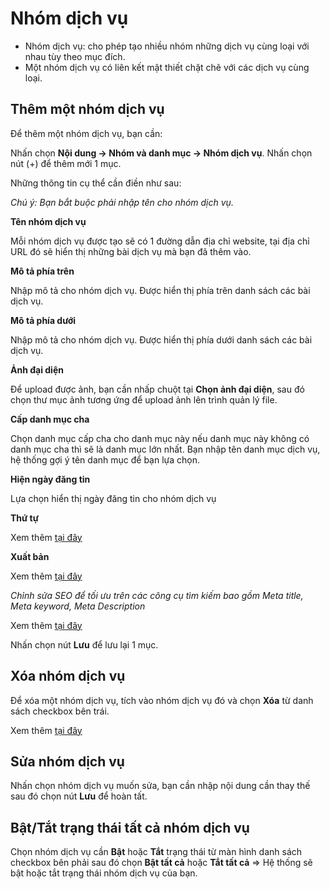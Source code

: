 # Nhóm dịch vụ

- Nhóm dịch vụ: cho phép tạo nhiều nhóm những dịch vụ cùng loại với nhau tùy theo mục đích.
- Một nhóm dịch vụ có liên kết mật thiết chặt chẽ với các dịch vụ cùng loại.

## Thêm một nhóm dịch vụ

Để thêm một nhóm dịch vụ, bạn cần:

Nhấn chọn **Nội dung -> Nhóm và danh mục -> Nhóm dịch vụ**. Nhấn chọn nút (+) để thêm mới 1 mục.

Những thông tin cụ thể cần điền như sau:

_Chú ý: Bạn bắt buộc phải nhập tên cho nhóm dịch vụ._

**Tên nhóm dịch vụ**

Mỗi nhóm dịch vụ được tạo sẽ có 1 đường dẫn địa chỉ website, tại địa chỉ URL đó sẽ hiển thị những bài dịch vụ mà bạn đã thêm vào.

**Mô tả phía trên**

Nhập mô tả cho nhóm dịch vụ. Được hiển thị phía trên danh sách các bài dịch vụ.

**Mô tả phía dưới**

Nhập mô tả cho nhóm dịch vụ. Được hiển thị phía dưới danh sách các bài dịch vụ.

**Ảnh đại diện**

Để upload được ảnh, bạn cần nhấp chuột tại **Chọn ảnh đại diện**, sau đó chọn thư mục ảnh tương ứng để upload ảnh lên trình quản lý file.

**Cấp danh mục cha**

Chọn danh mục cấp cha cho danh mục này nếu danh mục này không có danh mục cha thì sẽ là danh mục lớn nhất. Bạn nhập tên danh mục dịch vụ, hệ thống gợi ý tên danh mục để bạn lựa chọn.

**Hiện ngày đăng tin**

Lựa chọn hiển thị ngày đăng tin cho nhóm dịch vụ

**Thứ tự**

Xem thêm [tại đây](https://pisale.osd.vn/docs/common/logic#th%E1%BB%A9-t%E1%BB%B1-s%E1%BA%AFp-x%E1%BA%BFp-l%C3%A0-s%E1%BB%91-ch%E1%BB%89-%C4%91%E1%BB%8Bnh)

**Xuất bản**

Xem thêm [tại đây](https://pisale.osd.vn/docs/common/logic/#tr%E1%BA%A1ng-th%C3%A1i-v%C3%A0-xu%E1%BA%A5t-b%E1%BA%A3n)

_Chỉnh sửa SEO để tối ưu trên các công cụ tìm kiếm bao gồm Meta title, Meta keyword, Meta Description_

Xem thêm [tại đây](https://pisale.osd.vn/docs/seo/serp/)

Nhấn chọn nút **Lưu** để lưu lại 1 mục.

## Xóa nhóm dịch vụ

Để xóa một nhóm dịch vụ, tích vào nhóm dịch vụ đó và chọn **Xóa** từ danh sách checkbox bên trái.

Xem thêm [tại đây](https://pisale.osd.vn/docs/common/logic#x%C3%B3a-c%C3%A1c-m%E1%BB%A5c-c%C3%A1c-th%C3%A0nh-ph%E1%BA%A7n-th%C3%B4ng-tin)

## Sửa nhóm dịch vụ

Nhấn chọn nhóm dịch vụ muốn sửa, bạn cần nhập nội dung cần thay thế sau đó chọn nút **Lưu** để hoàn tất.

## Bật/Tắt trạng thái tất cả nhóm dịch vụ

Chọn nhóm dịch vụ cần **Bật** hoặc **Tắt** trạng thái từ màn hình danh sách checkbox bên phải sau đó chọn **Bật tất cả** hoặc **Tắt tất cả** => Hệ thống sẽ bật hoặc tắt trạng thái nhóm dịch vụ của bạn.
